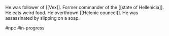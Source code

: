 He was follower of [[Vex]].
Former commander of the [[state of Hellenicia]].
He eats weird food.
He overthrown [[Helenic councel]].
He was assassinated by slipping on a soap.

#npc #in-progress 